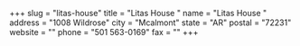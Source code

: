 +++
slug = "litas-house"
title = "Litas House "
name = "Litas House "
address = "1008 Wildrose"
city = "Mcalmont"
state = "AR"
postal = "72231"
website = ""
phone = "501 563-0169"
fax = ""
+++
